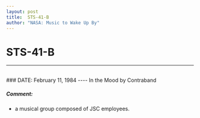 ```yaml
---
layout: post
title:  STS-41-B
author: "NASA: Music to Wake Up By"
---
```


# STS-41-B
----
<br/>
### DATE: February 11, 1984
----
In the Mood by Contraband

##### Comment:
* a musical group composed of JSC employees.
